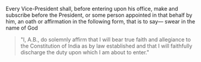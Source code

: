 Every Vice-President shall, before entering upon his office, make and subscribe before the President, or some person appointed in that behalf by him, an oath or affirmation in the following form, that is to say—
	swear in the name of God 
	

>"I, A.B., do solemnly affirm that I will bear true faith and allegiance to the Constitution of India as by law established and that I will faithfully discharge the duty upon which I am about to enter."

	